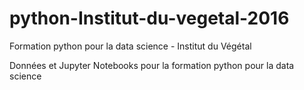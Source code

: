 # python-Institut-du-vegetal-2016
Formation python pour la data science - Institut du Végétal

Données et Jupyter Notebooks pour la formation python pour la data science
